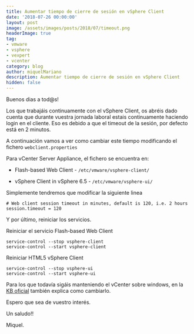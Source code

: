 ```yaml
---
title: Aumentar tiempo de cierre de sesión en vSphere Client
date: '2018-07-26 00:00:00'
layout: post
image: /assets/images/posts/2018/07/timeout.png
headerImage: true
tag:
- vmware
- vsphere
- vexpert
- vcenter
category: blog
author: miquelMariano
description: Aumentar tiempo de cierre de sesión en vSphere Client
hidden: false
---
```


Buenos dias a tod@s!

Los que trabajáis continuamente con el vSphere Client, os abréis dado cuenta que durante vuestra jornada laboral estais continuamente haciendo login en el cliente. Eso es debido a que el timeout de la sesión, por defecto está en 2 minutos.

A continuación vamos a ver como cambiar este tiempo modificando el fichero `webclient.properties` 

Para vCenter Server Appliance, el fichero se encuentra en:

* Flash-based Web Client - `/etc/vmware/vsphere-client/`

* vSphere Client in vSphere 6.5 - `/etc/vmware/vsphere-ui/`

Simplemente tendremos que modificar la siguiente linea

```ssh
# Web client session timeout in minutes, default is 120, i.e. 2 hours
session.timeout = 120
```

Y por último, reiniciar los servicios.

Reiniciar el servicio Flash-based Web Client 

```ssh
service-control --stop vsphere-client
service-control --start vsphere-client
```

Reiniciar HTML5 vSphere Client 

```ssh
service-control --stop vsphere-ui
service-control --start vsphere-ui
```

Para los que todavía sigáis manteniendo el vCenter sobre windows, en la [KB oficial](https://kb.vmware.com/s/article/2040626) también explica como cambiarlo.

Espero que sea de vuestro interés.

Un saludo!!

Miquel.